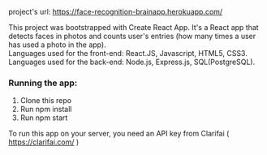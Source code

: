 project's url: https://face-recognition-brainapp.herokuapp.com/

This project was bootstrapped with Create React App. 
It's a React app that detects faces in photos and counts user's entries (how many times a user has used a photo in the app).  
Languages used for the front-end: React.JS, Javascript, HTML5, CSS3.
Languages used for the back-end: Node.js, Express.js, SQL(PostgreSQL).

<h3>Running the app:</h3>

1. Clone this repo
2. Run npm install
3. Run npm start

To run this app on your server, you need an API key from Clarifai ( https://clarifai.com/ )
